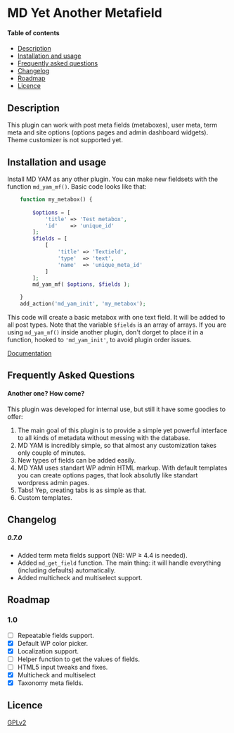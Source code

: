 # MD Yet Another Metafield
#### Table of contents
- [Description](#description)
- [Installation and usage](#installation-and-usage)
- [Frequently asked questions](#frequently-asked-questions)
- [Changelog](#changelog)
- [Roadmap](#roadmap)
- [Licence](#licence)

## Description
This plugin can work with post meta fields (metaboxes), user meta, term meta and site options (options pages and admin dashboard widgets). Theme customizer is not supported yet.

## Installation and usage

Install MD YAM as any other plugin. You can make new fieldsets with the function `md_yam_mf()`. Basic code looks like that:

```php
    function my_metabox() {
        
        $options = [
            'title' => 'Test metabox',
            'id'    => 'unique_id'
        ];
        $fields = [
            [
                'title' => 'Textield',
                'type'  => 'text',
                'name'  => 'unique_meta_id'
            ]
        ];
        md_yam_mf( $options, $fields );

    }
    add_action('md_yam_init', 'my_metabox');
```
This code will create a basic metabox with one text field. It will be added to all post types. Note that the variable `$fields` is an array of arrays. If you are using `md_yam_mf()` inside another plugin, don't dorget to place it in a function, hooked to `'md_yam_init'`, to avoid plugin order issues.

[Documentation](https://github.com/MUSTdigital/md-yam/wiki)

## Frequently Asked Questions
#### Another one? How come?

This plugin was developed for internal use, but still it have some goodies to offer:

1. The main goal of this plugin is to provide a simple yet powerful interface to all kinds of metadata without messing with the database.
2. MD YAM is incredibly simple, so that almost any customization takes only couple of minutes.
3. New types of fields can be added easily.
4. MD YAM uses standart WP admin HTML markup. With default templates you can create options pages, that look absolutly like standart wordpress admin pages.
5. Tabs! Yep, creating tabs is as simple as that.
6. Custom templates. 

## Changelog
##### 0.7.0
* Added term meta fields support (NB: WP ≥ 4.4 is needed).
* Added `md_get_field` function. The main thing: it will handle everything (including defaults) automatically.
* Added multicheck and multiselect support.

## Roadmap
### 1.0
* [ ] Repeatable fields support.
* [x] Default WP color picker.
* [x] Localization support.
* [ ] Helper function to get the values of fields.
* [ ] HTML5 input tweaks and fixes.
* [x] Multicheck and multiselect
* [x] Taxonomy meta fields.

## Licence
[GPLv2](http://www.gnu.org/licenses/gpl-2.0.html)
